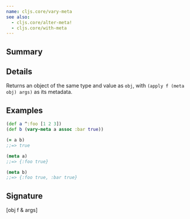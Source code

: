 ```yaml
---
name: cljs.core/vary-meta
see also:
  - cljs.core/alter-meta!
  - cljs.core/with-meta
---
```


## Summary

## Details

Returns an object of the same type and value as `obj`, with
`(apply f (meta obj) args)` as its metadata.

## Examples

```clj
(def a ^:foo [1 2 3])
(def b (vary-meta a assoc :bar true))

(= a b)
;;=> true

(meta a)
;;=> {:foo true}

(meta b)
;;=> {:foo true, :bar true}
```

## Signature
[obj f & args]
